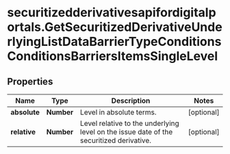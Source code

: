 # securitizedderivativesapifordigitalportals.GetSecuritizedDerivativeUnderlyingListDataBarrierTypeConditionsConditionsBarriersItemsSingleLevel

## Properties

Name | Type | Description | Notes
------------ | ------------- | ------------- | -------------
**absolute** | **Number** | Level in absolute terms. | [optional] 
**relative** | **Number** | Level relative to the underlying level on the issue date of the securitized derivative. | [optional] 



